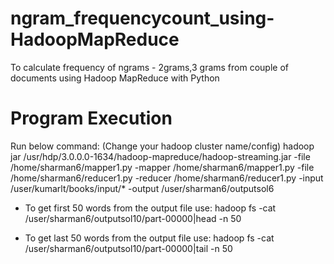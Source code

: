 # ngram_frequencycount_using-HadoopMapReduce
To calculate frequency of ngrams - 2grams,3 grams from couple of documents using Hadoop MapReduce with Python

# Program Execution
Run below command:
(Change your hadoop cluster name/config)
hadoop jar /usr/hdp/3.0.0.0-1634/hadoop-mapreduce/hadoop-streaming.jar -file /home/sharman6/mapper1.py -mapper /home/sharman6/mapper1.py -file /home/sharman6/reducer1.py -reducer /home/sharman6/reducer1.py -input /user/kumarlt/books/input/* -output /user/sharman6/outputsol6

- To get first 50 words from the output file use:
hadoop fs -cat /user/sharman6/outputsol10/part-00000|head -n 50

- To get last 50 words from the output file use:
hadoop fs -cat /user/sharman6/outputsol10/part-00000|tail -n 50
